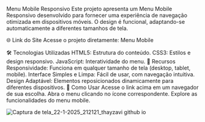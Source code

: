 Menu Mobile Responsivo
Este projeto apresenta um Menu Mobile Responsivo desenvolvido para fornecer uma experiência de navegação otimizada em dispositivos móveis. O design é funcional, adaptando-se automaticamente a diferentes tamanhos de tela.

🌐 Link do Site
Acesse o projeto diretamente: Menu Mobile

🛠️ Tecnologias Utilizadas
HTML5: Estrutura do conteúdo.
CSS3: Estilos e design responsivo.
JavaScript: Interatividade do menu.
📱 Recursos
Responsividade: Funciona em qualquer tamanho de tela (desktop, tablet, mobile).
Interface Simples e Limpa: Fácil de usar, com navegação intuitiva.
Design Adaptável: Elementos reposicionados dinamicamente para diferentes dispositivos.
🚀 Como Usar
Acesse o link acima em um navegador de sua escolha.
Abra o menu clicando no ícone correspondente.
Explore as funcionalidades do menu mobile.


![Captura de tela_22-1-2025_212121_thayzavi github io](https://github.com/user-attachments/assets/c7d302d9-ac0a-457c-ad9d-5505e2edf928)
